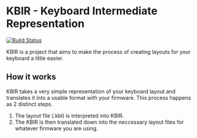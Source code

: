# KBIR - Keyboard Intermediate Representation 
[![Build Status](https://travis-ci.org/rswiernik/KBIR.svg?branch=master)](https://travis-ci.org/rswiernik/KBIR)

KBIR is a project that aims to make the process of creating layouts for your keyboard a little easier.

## How it works

KBIR takes a very simple representation of your keyboard layout and translates it into a usable format with your firmware. This process happens as 2 distinct steps.

1. The layout file (.kbl) is interpreted into KBIR.
2. The KBIR is then translated down into the neccessary layout files for whatever firmware you are using.

